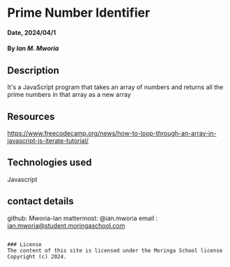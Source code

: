 # Prime Number Identifier

#### Date, 2024/04/1

#### By *Ian M. Mworia*

## Description
It's a JavaScript program that takes an array of numbers and returns all the prime numbers in that array as a new array

## Resources 
https://www.freecodecamp.org/news/how-to-loop-through-an-array-in-javascript-js-iterate-tutorial/

## Technologies used
Javascript

## contact details
github: Mworia-Ian
mattermost: @ian.mworia
email : ian.mworia@student.moringaschool.com

```

### License
The content of this site is licensed under the Moringa School license
Copyright (c) 2024.